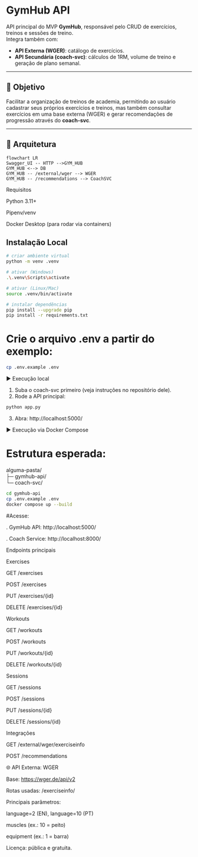# GymHub API

API principal do MVP **GymHub**, responsável pelo CRUD de exercícios, treinos e sessões de treino.  
Integra também com:
- **API Externa (WGER)**: catálogo de exercícios.
- **API Secundária (coach-svc)**: cálculos de 1RM, volume de treino e geração de plano semanal.

---

## 🎯 Objetivo
Facilitar a organização de treinos de academia, permitindo ao usuário cadastrar seus próprios exercícios e treinos, mas também consultar exercícios em uma base externa (WGER) e gerar recomendações de progressão através do **coach-svc**.

---

## 🧭 Arquitetura

```mermaid
flowchart LR
Swagger_UI -- HTTP -->GYM_HUB
GYM_HUB <--> DB
GYM_HUB -- /external/wger --> WGER
GYM_HUB -- /recommendations --> CoachSVC
```
Requisitos

Python 3.11+

Pipenv/venv

Docker Desktop (para rodar via containers)

## Instalação Local

```bash
# criar ambiente virtual
python -m venv .venv

# ativar (Windows)
.\.venv\Scripts\activate

# ativar (Linux/Mac)
source .venv/bin/activate

# instalar dependências
pip install --upgrade pip
pip install -r requirements.txt
```

# Crie o arquivo .env a partir do exemplo:

```bash
cp .env.example .env
```


▶️ Execução local

1. Suba o coach-svc primeiro (veja instruções no repositório dele).
2. Rode a API principal:

```bash
python app.py
```

3. Abra: http://localhost:5000/

▶️ Execução via Docker Compose

# Estrutura esperada:  

alguma-pasta/  
 ├─ gymhub-api/  
 └─ coach-svc/

```bash
cd gymhub-api
cp .env.example .env
docker compose up --build
```

#Acesse:

. GymHub API: http://localhost:5000/

. Coach Service: http://localhost:8000/

Endpoints principais

Exercises

GET /exercises

POST /exercises

PUT /exercises/{id}

DELETE /exercises/{id}

Workouts

GET /workouts

POST /workouts

PUT /workouts/{id}

DELETE /workouts/{id}

Sessions

GET /sessions

POST /sessions

PUT /sessions/{id}

DELETE /sessions/{id}

Integrações

GET /external/wger/exerciseinfo

POST /recommendations


🌐 API Externa: WGER

Base: https://wger.de/api/v2

Rotas usadas: /exerciseinfo/

Principais parâmetros:

language=2 (EN), language=10 (PT)

muscles (ex.: 10 = peito)

equipment (ex.: 1 = barra)

Licença: pública e gratuita.

